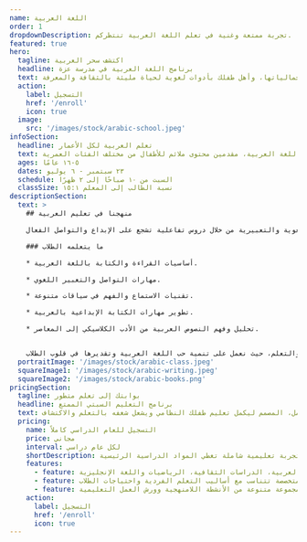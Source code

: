 ```yaml
---
name: اللغة العربية
order: 1
dropdownDescription: تجربة ممتعة وغنية في تعلم اللغة العربية تنتظركم.
featured: true
hero:
  tagline: اكتشف سحر العربية
  headline: برنامج اللغة العربية في مدرسة عزة
  text: انضم إلينا في رحلة اكتشاف اللغة العربية، من أساسياتها إلى جمالياتها، وأهل طفلك بأدوات لغوية لحياة مليئة بالثقافة والمعرفة.
  action:
    label: التسجيل
    href: '/enroll'
    icon: true
  image:
    src: '/images/stock/arabic-school.jpeg'
infoSection:
  headline: تعلم العربية لكل الأعمار
  text: في برنامج عزة، نغوص في أعماق اللغة العربية، مقدمين محتوى ملائم للأطفال من مختلف الفئات العمرية.
  ages: ٥-١٦ عامًا
  dates: ٢٣ سبتمبر - ٦ يوليو
  schedule: السبت من ١٠ صباحًا إلى ٢ ظهرًا
  classSize: نسبة الطالب إلى المعلم ١٥:١
descriptionSection:
  text: >
    ## منهجنا في تعليم العربية

    يتناول منهجنا مختلف جوانب اللغة العربية، من الخط إلى فنون الكلام. نهدف إلى تنمية مهارات الطلاب اللغوية والتعبيرية من خلال دروس تفاعلية تشجع على الإبداع والتواصل الفعال.

    ### ما يتعلمه الطلاب

    * أساسيات القراءة والكتابة باللغة العربية.

    * مهارات التواصل والتعبير اللغوي.

    * تقنيات الاستماع والفهم في سياقات متنوعة.

    * تطوير مهارات الكتابة الإبداعية بالعربية.

    * تحليل وفهم النصوص العربية من الأدب الكلاسيكي إلى المعاصر.


    نسعى في مدرسة عزة لتوفير بيئة تعليمية تحفز على الاستكشاف والتعلم، حيث نعمل على تنمية حب اللغة العربية وتقديرها في قلوب الطلاب.
  portraitImage: '/images/stock/arabic-class.jpeg'
  squareImage1: '/images/stock/arabic-writing.jpeg'
  squareImage2: '/images/stock/arabic-books.png'
pricingSection:
  tagline: بوابتك إلى تعلم متطور
  headline: برنامج التعليم السبتي الممتع
  text: انضم إلينا لتجربة سبتية مثرية مع منهجنا الشامل، المصمم ليكمل تعليم طفلك النظامي ويشعل شغفه بالتعلم والاكتشاف.
  pricing:
    name: التسجيل للعام الدراسي كاملاً
    price: مجاني
    interval: لكل عام دراسي
    shortDescription: تجربة تعليمية شاملة تغطي المواد الدراسية الرئيسية
    features:
      - feature: منهج شامل يتضمن اللغة العربية، الدراسات الثقافية، الرياضيات واللغة الإنجليزية
      - feature: أساليب تعليم متخصصة تتناسب مع أساليب التعلم الفردية واحتياجات الطلاب
      - feature: فرصة للوصول إلى مجموعة متنوعة من الأنشطة اللامنهجية وورش العمل التعليمية
    action:
      label: التسجيل
      href: '/enroll'
      icon: true
---
```

